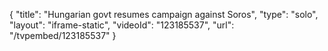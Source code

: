 {
    "title": "Hungarian govt resumes campaign against Soros",
    "type": "solo",
    "layout": "iframe-static",
    "videoId": "123185537",
    "url": "\/tvpembed\/123185537"
}